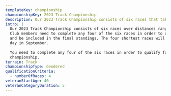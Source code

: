```yaml
---
templateKey: championship
championshipKey: 2023 Track Championship
description: Our 2023 Track Championship consists of six races that take place between June and September 2023
intro: |
  Our 2023 Track Championship consists of six races over distances ranging from 100 metres to 3k. 
  Club members need to complete any four of the six races in order to qualify for the championship 
  and be included in the final standings. The four shortest races will all take place at our track 
  day in September.
  
  You need to complete any four of the six races in order to qualify for the
  championship.
terrain: Track
championshipType: Gendered
qualificationCriteria:
  - numberOfRaces: 4
veteranStartAge: 40
veteranCategoryDuration: 5
---
```

